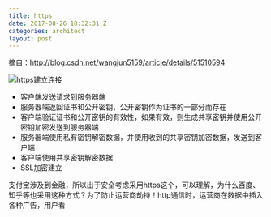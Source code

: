 ```yaml
---
title: https
date: 2017-08-26 18:32:31 Z
categories: architect
layout: post
---
```


摘自：http://blog.csdn.net/wangjun5159/article/details/51510594

![https建立连接](https://github.com/shidongwa/seesea2024.github.io/blob/master/images/https-establish-conn.jpg?raw=true)
*  客户端发送请求到服务器端
*  服务器端返回证书和公开密钥，公开密钥作为证书的一部分而存在
*  客户端验证证书和公开密钥的有效性，如果有效，则生成共享密钥并使用公开密钥加密发送到服务器端
*  服务器端使用私有密钥解密数据，并使用收到的共享密钥加密数据，发送到客户端
*  客户端使用共享密钥解密数据
*  SSL加密建立

支付宝涉及到金融，所以出于安全考虑采用https这个，可以理解，为什么百度、知乎等也采用这种方式？为了防止运营商劫持！http通信时，运营商在数据中插入各种广告，用户看
